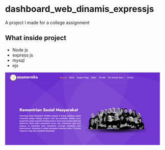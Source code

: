 # dashboard_web_dinamis_expressjs
A project I made for a college assignment
## What inside project
- Node js
- express js
- mysql
- ejs
<img src="Screenshot (394).png" alt="Alt text" title="Optional title" max-width="200px">
